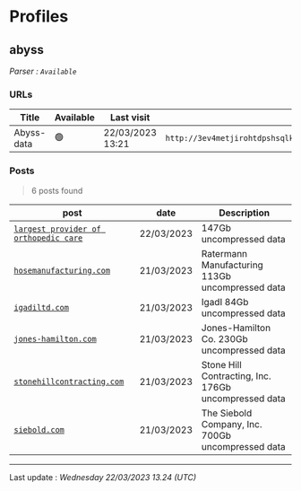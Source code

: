 # Profiles

## **abyss**


_Parser : `Available`_

### URLs
| Title | Available | Last visit | fqdn | Screenshot 
|---|---|---|---|---|
| Abyss-data | 🟢 | 22/03/2023 13:21 | `http://3ev4metjirohtdpshsqlkrqcmxq6zu3d7obrdhglpy5jpbr7whmlfgqd.onion` | ❌ | 

### Posts

> 6 posts found

| post | date | Description
|---|---|---|
| [`largest provider of orthopedic care`](https://google.com/search?q=largest+provider+of+orthopedic+care) | 22/03/2023 | 147Gb uncompressed data |
| [`hosemanufacturing.com`](https://google.com/search?q=hosemanufacturing.com) | 21/03/2023 | Ratermann Manufacturing 113Gb uncompressed data |
| [`igadiltd.com`](https://google.com/search?q=igadiltd.com) | 21/03/2023 | IgadI  84Gb uncompressed data |
| [`jones-hamilton.com`](https://google.com/search?q=jones-hamilton.com) | 21/03/2023 | Jones-Hamilton Co. 230Gb uncompressed data |
| [`stonehillcontracting.com`](https://google.com/search?q=stonehillcontracting.com) | 21/03/2023 | Stone Hill Contracting, Inc. 176Gb uncompressed data |
| [`siebold.com`](https://google.com/search?q=siebold.com) | 21/03/2023 | The Siebold Company, Inc. 700Gb uncompressed data |

 --- 


Last update : _Wednesday 22/03/2023 13.24 (UTC)_
